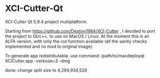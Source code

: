 # XCI-Cutter-Qt
XCI-Cutter Qt 5.9.4 project multiplatform.

Starting from https://github.com/Destiny1984/XCI-Cutter , I decided to port the project to Qt/c++, to use on MacOS / Linux.
At the moment this is an ALFA version, with only the cut function available (all the sanity checks implemented and no mod to original image).

To generate app redistributable, use command: /path/to/macdeployqt XCICutter.app  -verbose=3 -dmg

done: change split size to 4,294,934,528 
